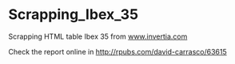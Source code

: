 # Scrapping_Ibex_35
Scrapping HTML table Ibex 35 from www.invertia.com

Check the report online in http://rpubs.com/david-carrasco/63615
